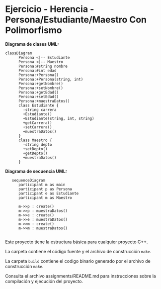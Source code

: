 # Ejercicio - Herencia - Persona/Estudiante/Maestro Con Polimorfismo

**Diagrama de clases UML:**

```mermaid
classDiagram
      Persona <|-- Estudiante
      Persona <|-- Maestro
      Persona:#string nombre
      Persona:#int edad
      Persona:+Persona()
      Persona:+Persona(string, int)
      Persona:+getNombre()
      Persona:+setNombre()
      Persona:+getEdad()
      Persona:+setEdad()
      Persona:+muestraDatos()
      class Estudiante {
        -string carrera
        +Estudiante()
        +Estudiante(string, int, string)
        +getCarrera()
        +setCarrera()
        +muestraDatos()
      }
      class Maestro {
        -string depto
        +setDepto()
        +getDepto()
        +muestraDatos()
      }

```

**Diagrama de secuencia UML:**
```mermaid
   sequenceDiagram
      participant m as main
      participant p as Persona
      participant e as Estudiante
      participant m as Maestro
      
      m->>p : create()
      m->>p : muestraDatos()
      m->>e : create()
      m->>e : muestraDatos()
      m->>m : create()
      m->>m : muestraDatos()
      
```

Este proyecto tiene la estructura básica para cualquier proyecto C++. 

La carpeta contiene el código fuente y el archivo de construcción ```make```.

La carpeta `build` contiene el codigo binario generado por el archivo de construcción ```make```.

Consulta el archivo assignments/README.md para instrucciones sobre la compilación y ejecución del proyecto.
